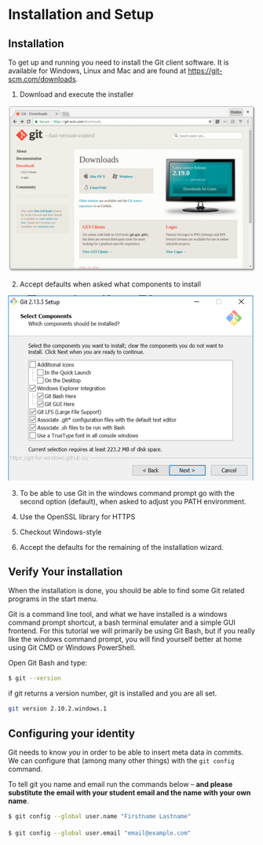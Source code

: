 # Installation and Setup

## Installation

To get up and running you need to install the Git client software. It is available for Windows, Linux and Mac and are found at https://git-scm.com/downloads.

1. Download and execute the installer

![alt](./download.png)

2. Accept defaults when asked what components to install

![alt](./components.png)

3. To be able to use Git in the windows command prompt go with the second option (default), when asked to adjust you PATH environment.


4. Use the OpenSSL library for HTTPS


5. Checkout Windows-style


6. Accept the defaults for the remaining of the installation wizard.

## Verify Your installation

When the installation is done, you should be able to find some Git related programs in the start menu.


Git is a command line tool, and what we have installed is a windows command prompt shortcut, a bash terminal emulater and a simple GUI frontend. For this tutorial we will primarily be using Git Bash, but if you really like the windows command prompt, you will find yourself better at home using Git CMD or Windows PowerShell.

Open Git Bash and type:
```bash
$ git --version
```

if git returns a version number, git is installed and you are all set.

```bash
git version 2.10.2.windows.1
```

## Configuring your identity

Git needs to know *you* in order to be able to insert meta data in commits. We can configure that (among many other things) with the `git config` command. 

To tell git you name and email run the commands below – **and please substitute the email with your student email and the name with your own name**.

```bash
$ git config --global user.name "Firstname Lastname"

$ git config --global user.email "email@example.com"
```
